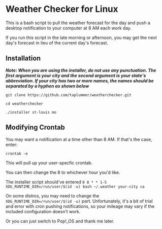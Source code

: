 # Weather Checker for Linux

This is a bash script to pull the weather forecast for the day and push a desktop notification to your computer at 8 AM each work day.

If you run this script in the late morning or afternoon, you may get the next day's forecast in lieu of the current day's forecast. 

## Installation

***Note: When you are using the installer, do not use any punctuation. The first argument is your city and the second argument is your state's abbreviation. If your city has two or more names, the names should be separated by a hyphen as shown below***

```git clone https://github.com/taplummer/weatherchecker.git```

```cd weatherchecker```

```./installer st-louis mo```

## Modifying Crontab

You may want a notification at a time other than 8 AM. If that's the case, enter:

```crontab -e```

This will pull up your user-specfic crontab. 

You can then change the 8 to whichever hour you'd like.

The installer script should've entered ```0 8 * * 1-5 XDG_RUNTIME_DIR=/run/user/$(id -u) bash ~/.weather your-city ca```

On some distros, you may need to change the ```XDG_RUNTIME_DIR=/run/user/$(id -u)``` part. Unfortunately, it's a bit of trial and error with cron pushing notifications, so your mileage may vary if the included configuration doesn't work.

Or you can just switch to Pop!\_OS and thank me later.
